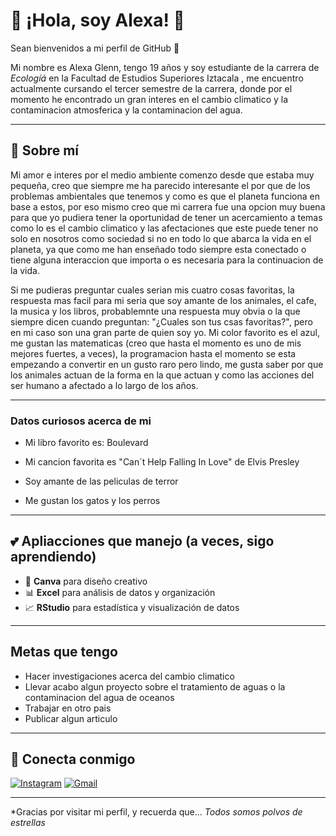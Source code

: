# 🌸 ¡Hola, soy Alexa! 🌸  

Sean bienvenidos a mi perfil de GitHub 🌷  

Mi nombre es Alexa Glenn, tengo 19 años y soy estudiante de la carrera de *Ecologíá* en la Facultad de Estudios Superiores Iztacala , me encuentro actualmente cursando el tercer semestre de la carrera, donde por el momento he encontrado un gran interes en el cambio climatico y la contaminacion atmosferica y la contaminacion del agua. 

---

## 🌷 Sobre mí  
Mi amor e interes por el medio ambiente comenzo desde que estaba muy pequeña, creo que siempre me ha parecido interesante el por que de los problemas ambientales que tenemos y como es que el planeta funciona en base a estos, por eso mismo creo que mi carrera fue una opcion muy buena para que yo pudiera tener la oportunidad de tener un acercamiento a temas como lo es el cambio climatico y las afectaciones que este puede tener no solo en nosotros como sociedad si no en todo lo que abarca la vida en el planeta, ya que como me han enseñado todo siempre esta conectado o tiene alguna interaccion que importa o es necesaria para la continuacion de la vida.

Si me pudieras preguntar cuales serian mis cuatro cosas favoritas, la respuesta mas facil para mi seria que soy amante de los animales, el cafe, la musica y los libros, probablemnte una respuesta muy obvia o la que siempre dicen cuando preguntan: "¿Cuales son tus csas favoritas?", pero en mi caso son una gran parte de quien soy yo. Mi color favorito es el azul, me gustan las matematicas (creo que hasta el momento es uno de mis mejores fuertes, a veces), la programacion hasta el momento se esta empezando a convertir en un gusto raro pero lindo, me gusta saber por que los animales actuan de la forma en la que actuan y como las acciones del ser humano a afectado a lo largo de los años.

---
### Datos curiosos acerca de mi
-   Mi libro favorito es: Boulevard

-   Mi cancion favorita es "Can´t Help Falling In Love" de Elvis Presley

-   Soy amante de las peliculas de terror

-   Me gustan los gatos y los perros
---
## 💕 Apliacciones que manejo (a veces, sigo aprendiendo)
  
- 🎨 **Canva** para diseño creativo  
- 📊 **Excel** para análisis de datos y organización  
- 📈 **RStudio** para estadística y visualización de datos

---
## Metas que tengo 
- Hacer investigaciones acerca del cambio climatico
- Llevar acabo algun proyecto sobre el tratamiento de aguas o la contaminacion del agua de oceanos
- Trabajar en otro pais
- Publicar algun articulo


---
## 🌺 Conecta conmigo  
[![Instagram](https://img.shields.io/badge/Instagram-FF69B4?style=for-the-badge&logo=instagram&logoColor=white)](https://www.instagram.com/glennnn_al?igsh=MWdyY21raG8zdDA2Ng==) 
[![Gmail](https://img.shields.io/badge/Email-FFC0CB?style=for-the-badge&logo=gmail&logoColor=white)](mailto:lemus.tello.alexa.glenn459@gmail.com)

---

*Gracias por visitar mi perfil, y recuerda que...
                  *Todos somos polvos de estrellas*
